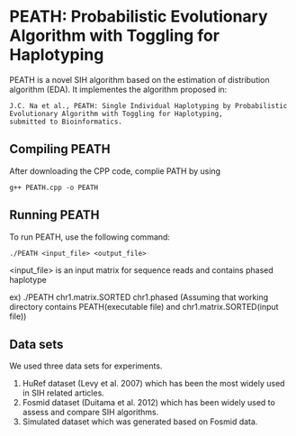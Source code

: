 # PEATH: Probabilistic Evolutionary Algorithm with Toggling for Haplotyping

PEATH is a novel SIH algorithm based on the estimation of distribution algorithm (EDA).
It implementes the algorithm proposed in:
```
J.C. Na et al., PEATH: Single Individual Haplotyping by Probabilistic Evolutionary Algorithm with Toggling for Haplotyping,
submitted to Bioinformatics.
```

## Compiling PEATH

After downloading the CPP code, complie PATH by using

```
g++ PEATH.cpp -o PEATH
```

## Running PEATH

To run PEATH, use the following command:

```
./PEATH <input_file> <output_file>
```

<input_file> is an input matrix for sequence reads and <outputfile> contains phased haplotype

ex) ./PEATH chr1.matrix.SORTED chr1.phased
(Assuming that working directory contains PEATH(executable file) and chr1.matrix.SORTED(input file))

## Data sets

We used three data sets for experiments.
1. HuRef dataset (Levy et al. 2007) which has been the most widely used in SIH related articles.
2. Fosmid dataset (Duitama et al. 2012) which has been widely used to assess and compare SIH algorithms.
3. Simulated dataset which was generated based on Fosmid data.
